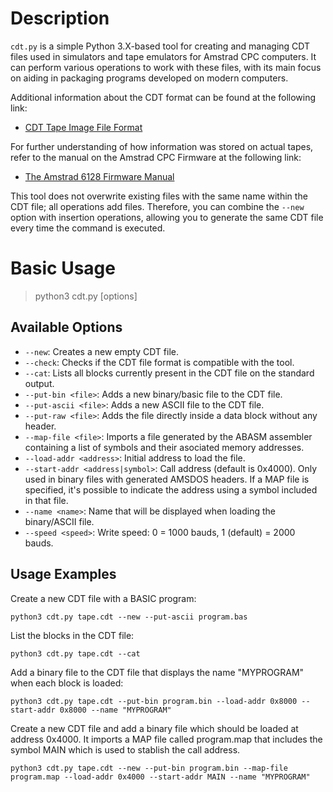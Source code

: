 # Description
`cdt.py` is a simple Python 3.X-based tool for creating and managing CDT files used in simulators and tape emulators for Amstrad CPC computers. It can perform various operations to work with these files, with its main focus on aiding in packaging programs developed on modern computers.

Additional information about the CDT format can be found at the following link:
- [CDT Tape Image File Format](https://www.cpcwiki.eu/index.php/Format:CDT_tape_image_file_format)

For further understanding of how information was stored on actual tapes, refer to the manual on the Amstrad CPC Firmware at the following link:
- [The Amstrad 6128 Firmware Manual](https://archive.org/details/SOFT968TheAmstrad6128FirmwareManual)

This tool does not overwrite existing files with the same name within the CDT file; all operations add files. Therefore, you can combine the `--new` option with insertion operations, allowing you to generate the same CDT file every time the command is executed.

# Basic Usage

> python3 cdt.py <cdtfile> [options]

## Available Options
- `--new`: Creates a new empty CDT file.
- `--check`: Checks if the CDT file format is compatible with the tool.
- `--cat`: Lists all blocks currently present in the CDT file on the standard output.
- `--put-bin <file>`: Adds a new binary/basic file to the CDT file.
- `--put-ascii <file>`: Adds a new ASCII file to the CDT file.
- `--put-raw <file>`: Adds the file directly inside a data block without any header.
- `--map-file <file>`: Imports a file generated by the ABASM assembler containing a list of symbols and their asociated memory addresses.
- `--load-addr <address>`: Initial address to load the file.
- `--start-addr <address|symbol>`: Call address (default is 0x4000). Only used in binary files with generated AMSDOS headers. If a MAP file is specified, it's possible to indicate the address using a symbol included in that file.
- `--name <name>`: Name that will be displayed when loading the binary/ASCII file.
- `--speed <speed>`: Write speed: 0 = 1000 bauds, 1 (default) = 2000 bauds.

## Usage Examples

Create a new CDT file with a BASIC program:

```
python3 cdt.py tape.cdt --new --put-ascii program.bas
```

List the blocks in the CDT file:

```
python3 cdt.py tape.cdt --cat
```

Add a binary file to the CDT file that displays the name "MYPROGRAM" when each block is loaded:

```
python3 cdt.py tape.cdt --put-bin program.bin --load-addr 0x8000 --start-addr 0x8000 --name "MYPROGRAM"
```

Create a new CDT file and add a binary file which should be loaded at address 0x4000. It imports a MAP file called program.map that includes the symbol MAIN which is used to stablish the call address.

```
python3 cdt.py tape.cdt --new --put-bin program.bin --map-file program.map --load-addr 0x4000 --start-addr MAIN --name "MYPROGRAM"
```
